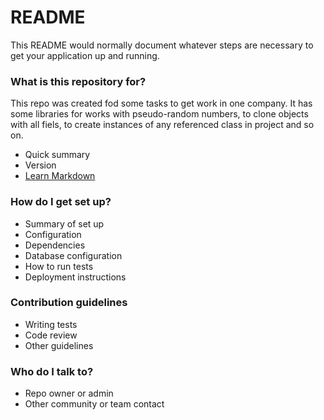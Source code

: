 # README #

This README would normally document whatever steps are necessary to get your application up and running.

### What is this repository for? ###

This repo was created fod some tasks to get work in one company.
It has some libraries for works with  pseudo-random numbers, to clone objects with all fiels, to create instances of any referenced class in  project and so on. 

* Quick summary
* Version
* [Learn Markdown](https://bitbucket.org/tutorials/markdowndemo)

### How do I get set up? ###

* Summary of set up
* Configuration
* Dependencies
* Database configuration
* How to run tests
* Deployment instructions

### Contribution guidelines ###

* Writing tests
* Code review
* Other guidelines

### Who do I talk to? ###

* Repo owner or admin
* Other community or team contact